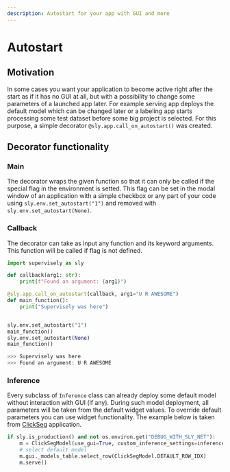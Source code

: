 ```yaml
---
description: Autostart for your app with GUI and more
---
```


# Autostart

## Motivation

In some cases you want your application to become active right after the start as if it has no GUI at all, but with a possibility to change some parameters of a launched app later. For example serving app deploys the default model which can be changed later or a labeling app starts processing some test dataset before some big project is selected. For this purpose, a simple decorator `@sly.app.call_on_autostart()` was created.

## Decorator functionality

### Main

The decorator wraps the given function so that it can only be called if the special flag in the environment is setted. This flag can be set in the modal window of an application with a simple checkbox or any part of your code using `sly.env.set_autostart("1")` and removed with `sly.env.set_autostart(None)`.

<!-- TODO: add screen with modal window -->

### Callback

The decorator can take as input any function and its keyword arguments. This function will be called if flag is not defined.

```python
import supervisely as sly

def callback(arg1: str):
    print(f"Found an argument: {arg1}")

@sly.app.call_on_autostart(callback, arg1="U R AWESOME")
def main_function():
    print("Supervisely was here")


sly.env.set_autostart("1")
main_function()
sly.env.set_autostart(None)
main_function()

>>> Supervisely was here
>>> Found an argument: U R AWESOME
```

### Inference

Every subclass of `Inference` class can already deploy some default model without interaction with GUI (if any). During such model deployment, all parameters will be taken from the default widget values. To override default parameters you can use widget functionality. The example below is taken from [ClickSeg](https://github.com/supervisely-ecosystem/serve-clickseg/blob/master/src/main.py#L159) application.

```python
if sly.is_production() and not os.environ.get("DEBUG_WITH_SLY_NET"):
    m = ClickSegModel(use_gui=True, custom_inference_settings=inference_settings_path)
    # select default model
    m.gui._models_table.select_row(ClickSegModel.DEFAULT_ROW_IDX)
    m.serve()
```